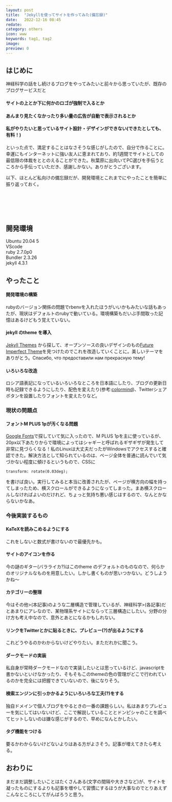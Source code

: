 ```yaml
---
layout: post
title:  "Jekyllを使ってサイトを作ってみた(備忘録)"
date:   2022-12-16 08:45
redate: 
category: others
icon: www
keywords: tag1, tag2
image: 
preview: 0
---
```


## はじめに

神経科学の話をし続けるブログをやってみたいと前々から思っていたが、既存のブログサービスだと

####  サイトの上とか下に何かのロゴが強制で入るとか
####  あんまり見たくなかったり多い量の広告が自動で表示されるとか
####  私がやりたいと思っているサイト設計・デザインができない(できたとしても、有料！)
  
といった点で、満足することはなさそうな感じがしたので、自分で作ることに。幸運にもインターネットに強い友人に恵まれており、約1週間でサイトとしての最低限の体裁をととのえることができた。秋葉原に出向いてPC選びを手伝うところから手伝っていただき、感謝しかない。ありがとうございます。

<p style="margin-bottom: 8em">以下、ほとんど私向けの備忘録だが、開発環境とこれまでにやったことを簡単に振り返っておく。</p>

## 開発環境

Ubuntu 20.04 5  
VScode  
ruby 2.7.0p0  
Bundler 2.3.26   
jekyll 4.3.1

## やったこと

####  開発環境の構築

rubyのバージョン関係の問題でrbenvを入れたほうがいいかもみたいな話もあったが、現状はデフォルトのrubyで動いている。環境構築もだいぶ手間取った記憶はあるけどもう覚えていない。

####  jekyll のtheme を導入

[Jekyll Themes](http://jekyllthemes.org/) から探して、オープンソースの良いデザインのもの[Future Imperfect Theme](https://github.com/kaptn3/future-imperfect/)を見つけたのでこれを改造していくことに。美しいテーマをありがとう。Спасибо, что предоставили нам прекрасную тему!

####  いろいろな改造
  
ロシア語表記になっているいろいろなところを日本語にしたり、ブログの更新日時も記録できるようにしたり、配色を変えたり(参考:[colormind](http://colormind.io/))、Twitterシェアボタンを設置したりフォントを変えたりなど。

### 現状の問題点

####  フォントM PLUS 1pが汚くなる問題
  
[Google Fonts](https://fonts.google.com/)で探していて気に入ったので、M PLUS 1pを主に使っているが、20px以下あたりからで環境によってはシャギーと呼ばれるギザギザが発生して非常に見づらくなる！私のLinuxは大丈夫だったがWindowsでアクセスすると確認できた。解決方法として知られているのは、ページ全体を普通に読んでいて気づかない程度に傾けるというもので、CSSに

```
transform: rotate(0.03deg);
```

を書けば良い。実行してみると本当に改善されたが、ページが横方向の幅を持ってしまったため、横スクロールができるようになってしまった。まあ横スクロールしなければよいのだけれど、ちょっと気持ち悪い感じはするので、なんとかならないかなあ。

### 今後実装するもの

####  KaTeXを読みこめるようにする  

これをしないと数式が書けないので最優先かも。

####  サイトのアイコンを作る

今の謎のギター(バラライカ?)はこのtheme のデフォルトのものなので、何らかのオリジナルなものを用意したい。しかし書くものが思いつかない。どうしようかね〜

####  カテゴリーの整理
  
今はその他>(本記事)のような二層構造で管理しているが、神経科学>(各記事)だとあまりにアレなので、某物理系サイトにならって三層構造にしたい。分野の分け方も考え中なので、意外とあとになるかもしれない。

####  リンクをTwitterとかに貼るときに、プレビュー(?)が出るようにする

これどうやるのかわからないけどやりたい。まただれかに聞こう。

####  ダークモードの実装

私自身が常時ダークモードなので実装したいとは思っているけど、javascriptを書かないといけなかったり、そもそもこのthemeの色の管理がどこで行われているのかを完全には把握できていないので、後になりそう。

####  検索エンジンに引っかかるようにいろいろな工夫(?)をする

独自ドメインで個人ブログをやるときの一番の課題らしい。私はあまりプレビューを気にしてはいないけど、ここで解説していることとドンピシャのことを調べてヒットしないのは嫌な感じがするので、早めになんとかしたい。

####  タグ機能をつける

要るかわからないけどないよりはある方がよさそう。記事が増えてきたら考える。

## おわりに

まだまだ調整したいことはたくさんある(文字の間隔や大きさなど)が、サイトを凝ったものにするよりも記事を増やして習慣にするほうが大事なのでとりあえずこんなところにしてがんばろうと思う。